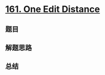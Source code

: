 # [161. One Edit Distance](https://leetcode.com/problems/one-edit-distance/)

## 题目


## 解题思路


## 总结


